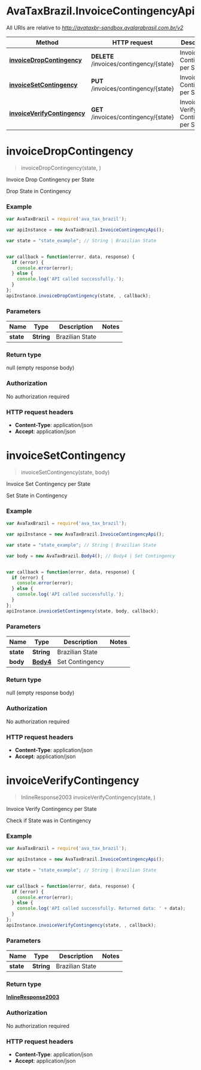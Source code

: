 # AvaTaxBrazil.InvoiceContingencyApi

All URIs are relative to *http://avataxbr-sandbox.avalarabrasil.com.br/v2*

Method | HTTP request | Description
------------- | ------------- | -------------
[**invoiceDropContingency**](InvoiceContingencyApi.md#invoiceDropContingency) | **DELETE** /invoices/contingency/{state} | Invoice Drop Contingency per State
[**invoiceSetContingency**](InvoiceContingencyApi.md#invoiceSetContingency) | **PUT** /invoices/contingency/{state} | Invoice Set Contingency per State
[**invoiceVerifyContingency**](InvoiceContingencyApi.md#invoiceVerifyContingency) | **GET** /invoices/contingency/{state} | Invoice Verify Contingency per State


<a name="invoiceDropContingency"></a>
# **invoiceDropContingency**
> invoiceDropContingency(state, )

Invoice Drop Contingency per State

Drop State in Contingency

### Example
```javascript
var AvaTaxBrazil = require('ava_tax_brazil');

var apiInstance = new AvaTaxBrazil.InvoiceContingencyApi();

var state = "state_example"; // String | Brazilian State


var callback = function(error, data, response) {
  if (error) {
    console.error(error);
  } else {
    console.log('API called successfully.');
  }
};
apiInstance.invoiceDropContingency(state, , callback);
```

### Parameters

Name | Type | Description  | Notes
------------- | ------------- | ------------- | -------------
 **state** | **String**| Brazilian State | 

### Return type

null (empty response body)

### Authorization

No authorization required

### HTTP request headers

 - **Content-Type**: application/json
 - **Accept**: application/json

<a name="invoiceSetContingency"></a>
# **invoiceSetContingency**
> invoiceSetContingency(state, body)

Invoice Set Contingency per State

Set State in Contingency

### Example
```javascript
var AvaTaxBrazil = require('ava_tax_brazil');

var apiInstance = new AvaTaxBrazil.InvoiceContingencyApi();

var state = "state_example"; // String | Brazilian State

var body = new AvaTaxBrazil.Body4(); // Body4 | Set Contingency


var callback = function(error, data, response) {
  if (error) {
    console.error(error);
  } else {
    console.log('API called successfully.');
  }
};
apiInstance.invoiceSetContingency(state, body, callback);
```

### Parameters

Name | Type | Description  | Notes
------------- | ------------- | ------------- | -------------
 **state** | **String**| Brazilian State | 
 **body** | [**Body4**](Body4.md)| Set Contingency | 

### Return type

null (empty response body)

### Authorization

No authorization required

### HTTP request headers

 - **Content-Type**: application/json
 - **Accept**: application/json

<a name="invoiceVerifyContingency"></a>
# **invoiceVerifyContingency**
> InlineResponse2003 invoiceVerifyContingency(state, )

Invoice Verify Contingency per State

Check if State was in Contingency

### Example
```javascript
var AvaTaxBrazil = require('ava_tax_brazil');

var apiInstance = new AvaTaxBrazil.InvoiceContingencyApi();

var state = "state_example"; // String | Brazilian State


var callback = function(error, data, response) {
  if (error) {
    console.error(error);
  } else {
    console.log('API called successfully. Returned data: ' + data);
  }
};
apiInstance.invoiceVerifyContingency(state, , callback);
```

### Parameters

Name | Type | Description  | Notes
------------- | ------------- | ------------- | -------------
 **state** | **String**| Brazilian State | 

### Return type

[**InlineResponse2003**](InlineResponse2003.md)

### Authorization

No authorization required

### HTTP request headers

 - **Content-Type**: application/json
 - **Accept**: application/json

